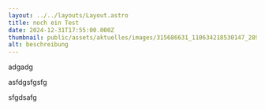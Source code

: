```yaml
---
layout: ../../layouts/Layout.astro
title: noch ein Test
date: 2024-12-31T17:55:00.000Z
thumbnail: public/assets/aktuelles/images/315686631_110634218530147_289874465938556658_n.png
alt: beschreibung
---
```


adgadg

asfdgsfgsfg

sfgdsafg
